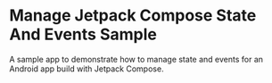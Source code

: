 # Manage Jetpack Compose State And Events Sample
A sample app to demonstrate how to manage state and events for an Android app build with Jetpack Compose.
